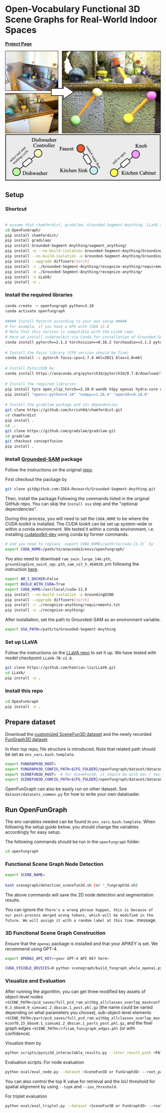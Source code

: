 # Open-Vocabulary Functional 3D Scene Graphs for Real-World Indoor Spaces

[**Project Page**](https://openfungraph.github.io/)

![Splash Figure Top](./assets/teaser_top.jpg)
![Splash Figure](./assets/teaser.png)

## Setup

### Shortcut
```bash

# assume that chamferdist, gradslam, Grounded-Segment-Anything, LLaVA are cloned under OpenFunGraph repo.
cd OpenFunGraph/
pip install chamferdist/
pip install gradslam/
pip install Grounded-Segment-Anything/segment_anything/
pip install -e --no-build-isolation Grounded-Segment-Anything/GroundingDINO/
pip install --no-build-isolation -e Grounded-Segment-Anything/GroundingDINO/
pip install --upgrade diffusers[torch]
pip install -r ./Grounded-Segment-Anything/recognize-anything/requirements.txt 
pip install -e ./Grounded-Segment-Anything/recognize-anything/
pip install -e LLaVA/
pip install -e .

```


### Install the required libraries

```bash
conda create -n openfungraph python=3.10
conda activate openfungraph

##### Install Pytorch according to your own setup #####
# For example, if you have a GPU with CUDA 11.8
# Note that this version is compatible with the LLaVA repo
# Here we install cudatoolkit via Conda for installation of Grounded-SAM
conda install pytorch==2.1.2 torchvision==0.16.2 torchaudio==2.1.2 pytorch-cuda=11.8 cudatoolkit=11.8 -c pytorch -c nvidia

# Install the Faiss library (CPU version should be fine)
conda install -c pytorch faiss-cpu=1.7.4 mkl=2021 blas=1.0=mkl

# Install Pytorch3D by 
conda install https://anaconda.org/pytorch3d/pytorch3d/0.7.8/download/linux-64/pytorch3d-0.7.8-py38_cu118_pyt212.tar.bz2

# Install the required libraries
pip install tyro open_clip_torch==2.18.0 wandb h5py openai hydra-core distinctipy pyviz3d line_profiler
pip install "opencv-python<4.10" "numpy==1.26.4" "open3d==0.18.0"

# Install the gradslam package and its dependencies
git clone https://github.com/krrish94/chamferdist.git
cd chamferdist
pip install .
cd ..
git clone https://github.com/gradslam/gradslam.git
cd gradslam
git checkout conceptfusion
pip install .
```

### Install [Grounded-SAM](https://github.com/IDEA-Research/Grounded-Segment-Anything) package

Follow the instructions on the original [repo](https://github.com/IDEA-Research/Grounded-Segment-Anything#install-without-docker). 

First checkout the package by 

```bash
git clone git@github.com:IDEA-Research/Grounded-Segment-Anything.git
```

Then, install the package Following the commands listed in the original GitHub repo. You can skip the `Install osx` step and the "optional dependencies". 

During this process, you will need to set the `CUDA_HOME` to be where the CUDA toolkit is installed. 
The CUDA tookit can be set up system-wide or within a conda environment. 
We tested it within a conda environment, i.e. installing [cudatoolkit-dev](https://anaconda.org/conda-forge/cudatoolkit-dev) using conda by former commands. 

```bash
# and you need to replace `export CUDA_HOME=/path/to/cuda-11.3/` by 
export CUDA_HOME=/path/to/anaconda3/envs/openfungraph/
```

You also need to download `ram_swin_large_14m.pth`, `groundingdino_swint_ogc.pth`, `sam_vit_h_4b8939.pth` following the instruction [here](https://github.com/IDEA-Research/Grounded-Segment-Anything#label-grounded-sam-with-ram-or-tag2text-for-automatic-labeling). 

```bash
export AM_I_DOCKER=False
export BUILD_WITH_CUDA=True
export CUDA_HOME=/usr/local/cuda-11.8
pip install --no-build-isolation -e GroundingDINO
pip install --upgrade diffusers[torch]
pip install -r ./recognize-anything/requirements.txt
pip install -e ./recognize-anything/
```

After installation, set the path to Grounded-SAM as an environment variable.

```bash
export GSA_PATH=/path/to/Grounded-Segment-Anything
```

### Set up LLaVA

Follow the instructions on the [LLaVA repo](https://github.com/haotian-liu/LLaVA) to set it up. We have tested with model checkpoint `LLaVA-7B-v1.6`.

```bash
git clone https://github.com/haotian-liu/LLaVA.git
cd LLaVA/
pip install -e .
```

### Install this repo

```bash
cd OpenFunGraph
pip install -e .
```

## Prepare dataset

Download the [customized SceneFun3D dataset](https://huggingface.co/datasets/OpenFunGraph/SceneFun3D_Graph) and the newly recorded [FunGraph3D dataset](https://huggingface.co/datasets/OpenFunGraph/FunGraph3D). 

In their top repo, file structure is introduced.
Note that related path should be set as ``env_vars.bash.template``.

```bash
export FUNGRAPH3D_ROOT=
export FUNGRAPH3D_CONFIG_PATH=${FG_FOLDER}/openfungraph/dataset/dataconfigs/fungraph3d/fungraph3d.yaml
export SCENEFUN3D_ROOT=  # for SceneFun3D, it should be with dev / test
export SCENEFUN3D_CONFIG_PATH=${FG_FOLDER}/openfungraph/dataset/dataconfigs/scenefun3d/scenefun3d.yaml
```

OpenFunGraph can also be easily run on other dataset. 
See `dataset/datasets_common.py` for how to write your own dataloader. 

## Run OpenFunGraph

The env variables needed can be found in `env_vars.bash.template`. 
When following the setup guide below, you should change the variables accordingly for easy setup. 

The following commands should be run in the `openfungraph` folder.

```bash
cd openfungraph
```

### Functional Scene Graph Node Detection

```bash
export SCENE_NAME=

bash scenegraph/detection_scenefun3d.sh (or *_fungraph3d.sh)
```

The above commands will save the 2D node detection and segmentation results.

You can ignore the `There's a wrong phrase happen, this is because of our post-process merged wrong tokens, which will be modified in the future. We will assign it with a random label at this time.` message. 

### 3D Functional Scene Graph Construction

Ensure that the `openai` package is installed and that your APIKEY is set. We recommend using GPT-4.
```bash
export OPENAI_API_KEY=<your GPT-4 API KEY here>
```

```bash
CUDA_VISIBLE_DEVICES=0 python scenegraph/build_fungraph_whole_openai.py --dataset_root ${SCENEFUN3D_ROOT} ``or`` ${FUNGRAPH3D_ROOT}  --scene_name ${SCENE_NAME} --mapfile ``<SCENE_PATH>/pcd_saves/full_pcd_ram_withbg_allclasses_overlap_maskconf0.3_bbox0.9_simsum1.2_dbscan.1_post.pkl.gz`` --part_file ``<SCENE_PATH>/part/pcd_saves/full_pcd_ram_withbg_allclasses_overlap_maskconf0.15_bbox0.1_simsum1.2_dbscan.1_parts_post.pkl.gz`` 
```

### Visualize and Evaluation

After running the algorithm, you can get three modified key assets of object-level nodes ``<SCENE_PATH>/pcd_saves/full_pcd_ram_withbg_allclasses_overlap_maskconf0.3_bbox0.9_simsum1.2_dbscan.1_post.pkl.gz`` (the name could be varied depending on what parameters you choose), sub-object-level elements ``<SCENE_PATH>/part/pcd_saves/full_pcd_ram_withbg_allclasses_overlap_maskconf0.15_bbox0.1_simsum1.2_dbscan.1_parts_post.pkl.gz``, and the finel graph edges ``<SCENE_PATH>/cfslam_funcgraph_edges.pkl`` (or with confidence).

Visualize them by
```bash
python scripts/pyviz3d_interactable_results.py --inter_result_path <PATH TO OBJECT-LEVEL NODES> --part_result_path <PATH TO SUB-OBJECT-LEVEL ELEMENTS> --edge_file <PATH TO GRAPH EDGES> --pc_path <PATH TO SCENE POINT CLOUD> (--pose_path (only for SCENEFUN3D) <SCENE_PATH>/*_transform.npy) 
```

Evaluation scripts:
For node evaluation
```bash
python eval/eval_node.py --dataset <SceneFun3D or FunGraph3D> --root_path <PATH TO THE DATASET> --scene <SCENE NAME> --video <VIDEO NAME> (--split (only for SCENEFUN3D) <dev or test>)
```

You can also control the top K value for retrieval and the IoU threshold for spatial alignment by using ``--topk`` and ``--iou_threshold``. 

For triplet evaluation
```bash
python eval/eval_triplet.py --dataset <SceneFun3D or FunGraph3D> --root_path <PATH TO THE DATASET> --scene <SCENE NAME> --video <VIDEO NAME> (--split (only for SCENEFUN3D) <dev or test>)
```
